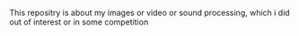 This repositry is about my images or video or sound processing, which i did out of interest or in some competition
